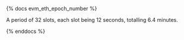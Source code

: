 {% docs evm_eth_epoch_number %}

A period of 32 slots, each slot being 12 seconds, totalling 6.4 minutes.

{% enddocs %}

